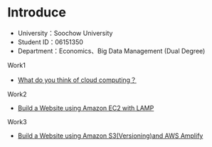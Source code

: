 # Introduce

* University：Soochow University
* Student ID：06151350
* Department：Economics、Big Data Management (Dual Degree)

Work1
- [What do you think of cloud computing？](https://github.com/Lin8823/FinTech/blob/main/HW1/Work1.md)

Work2
- [Build a Website using Amazon EC2 with LAMP](https://github.com/Lin8823/FinTech/blob/main/HW2/Work2.md)  

Work3
- [Build a Website using Amazon S3(Versioning)and AWS Amplify](https://github.com/Lin8823/FinTech/blob/main/HW2/Work2.md)
